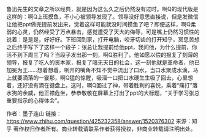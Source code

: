 鲁迅先生的文章之所以经典，就是因为这么久之后仍然没有过时。啊Q的现代版是这样的：啊Q上班摸鱼，不小心被领导发现了。领导没好意思直接说，但是发微信让他把ppt做完提前发出来，觉着这样可能就没时间摸鱼了吧？即便这样，啊Q柔弱的心灵，仍然经受了万点暴击，感觉遭受了天大的侮辱，可是嘴上仍然习惯性的说着：是是是，好好好。下班回到家，打开电脑，咬牙切齿的打开知乎，冥思苦想之后终于写下了这样一个段子：张总让我提前给他ppt，我问他，为什么提前，你活不到下周三了吗？当段子发出那一刻，啊Q胜利了，他如愿以偿的报复了刻薄的领导，报复了吃人的资本家，报复了暗无天日的社会，这一刻他就是革命者，他已加冕为王……想着想着，咧开的嘴角不知不觉中流出了口水，当口水聚成水滴，马上就要滴落的一霎那，啊Q猛的惊醒，吸溜一口把口水硬生生吸了回去，心里想着，还好没有滴在键盘上。这时，啊Q回过了神，带着胜利的喜悦，乘着“痛打”落水狗的余威，他正襟危坐，恭恭敬敬在屏幕上打出了ppt的大标题，“关于学习张总重要指示的心得体会”。

作者：墨子连山
链接：https://www.zhihu.com/question/425232358/answer/1520376302
来源：知乎
著作权归作者所有。商业转载请联系作者获得授权，非商业转载请注明出处。
